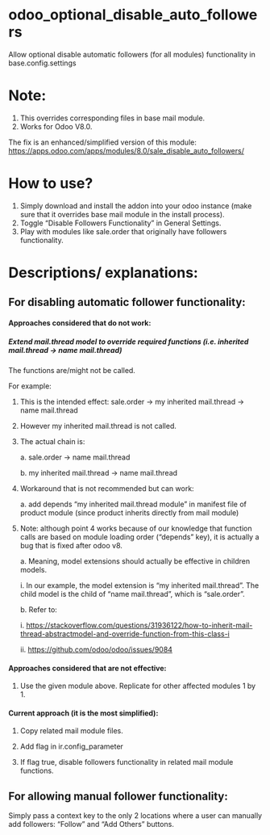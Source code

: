 # odoo_optional_disable_auto_followers
Allow optional disable automatic followers (for all modules) functionality in base.config.settings

# Note: 
1. This overrides corresponding files in base mail module.
2. Works for Odoo V8.0.

The fix is an enhanced/simplified version of this module: https://apps.odoo.com/apps/modules/8.0/sale_disable_auto_followers/  
  
# How to use?
1. Simply download and install the addon into your odoo instance (make sure that it overrides base mail module in the install process).
2. Toggle “Disable Followers Functionality” in General Settings.   
3. Play with modules like sale.order that originally have followers functionality.  

# Descriptions/ explanations:
  
## For disabling automatic follower functionality:  
  
#### Approaches considered that do not work:  
  
##### Extend mail.thread model to override required functions (i.e. inherited mail.thread → name mail.thread)  
  
The functions are/might not be called.  
  
For example:  
  
1. This is the intended effect: sale.order → my inherited mail.thread → name mail.thread  
  
2. However my inherited mail.thread is not called.  
  
3. The actual chain is:  
  
   a. sale.order → name mail.thread  
  
   b. my inherited mail.thread → name mail.thread  
  
4. Workaround that is not recommended but can work:  
  
   a. add depends “my inherited mail.thread module” in manifest file of product module (since product inherits directly from mail module)  
  
5. Note: although point 4 works because of our knowledge that function calls are based on module loading order (“depends” key), it is actually a bug that is fixed after odoo v8.  
  
    a. Meaning, model extensions should actually be effective in children models.  
  
      i. In our example, the model extension is “my inherited mail.thread”. The child model is the child of “name mail.thread”, which is “sale.order”.  
  
    b. Refer to:  
  
      i. https://stackoverflow.com/questions/31936122/how-to-inherit-mail-thread-abstractmodel-and-override-function-from-this-class-i  
  
      ii. https://github.com/odoo/odoo/issues/9084  
      
  
#### Approaches considered that are not effective:  
  
1. Use the given module above. Replicate for other affected modules 1 by 1.  
  
   
  
#### Current approach (it is the most simplified):  
  
1. Copy related mail module files.  
  
2. Add flag in ir.config_parameter  
  
3. If flag true, disable followers functionality in related mail module functions.  
  
   
  
## For allowing manual follower functionality:  
  
Simply pass a context key to the only 2 locations where a user can manually add followers: “Follow” and “Add Others” buttons.  
